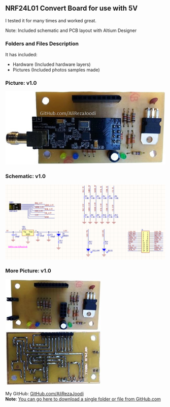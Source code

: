 ## NRF24L01 Convert Board for use with 5V
I tested it for many times and worked great.

Note: Included schematic and PCB layout with Altium Designer 

### Folders and Files Description
It has included:
- Hardware (Included hardware layers)
- Pictures (Included photos samples made)

### Picture: v1.0
![](Pictures/v1.0.jpg)

### Schematic: v1.0
![](Hardware/v1.0/Main.png)

### More Picture: v1.0
![](Pictures/v1.0_1.jpg)
![](Pictures/v1.0_2.jpg)

My GitHub: [GitHub.com/AliRezaJoodi](https://github.com/AliRezaJoodi)  
**Note**: [You can go here to download a single folder or file from GitHub.com](https://minhaskamal.github.io/DownGit/#/home)